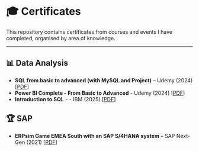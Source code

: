 # 🎓 Certificates  

This repository contains certificates from courses and events I have completed, organised by area of knowledge.   

---

## 📊 Data Analysis  
- **SQL from basic to advanced (with MySQL and Project)** – Udemy (2024) [[PDF](./Certificate_SQL.pdf)]
- **Power BI Complete - From Basic to Advanced** - Udemy (2024) [[PDF](./Certificate_PowerBI.pdf)]
- **Introduction to SQL** - - IBM (2025) [[PDF](./IBM_SQL_Certificate_edX.pdf)]
 
## 🏆 SAP 
- **ERPsim Game EMEA South with an SAP S/4HANA system** – SAP Next-Gen (2021) [[PDF](./ERPsim_Game_Certificate.pdf)]  



